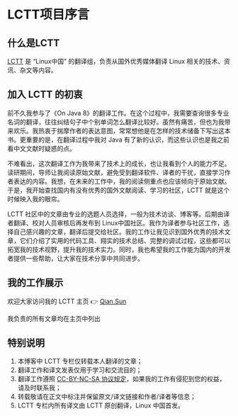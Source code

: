 # LCTT项目序言


## 什么是LCTT

[LCTT](https://linux.cn/lctt/) 是 “Linux中国” 的翻译组，负责从国外优秀媒体翻译 Linux 相关的技术、资讯、杂文等内容。

## 加入 LCTT 的初衷

前不久我参与了《On Java 8》的翻译工作。在这个过程中，我需要查询很多专业名词的翻译，往往纠结句子中个别单词怎么翻译比较好。虽然有痛苦，但也为我带来欢乐。我热衷于揣摩作者的表达意图，常常想他是在怎样的技术储备下写出这本书。更重要的是，在翻译过程中我对 Java 有了新的认识，而这些认识也是我之前看中文文献时疑惑的点。

不难看出，这次翻译工作为我带来了技术上的成长，也让我看到个人的能力不足。读研期间，导师让我阅读原始文献，避免受到翻译软件、译者的干扰，直接学习作者表达的内容。我想，在未来的工作中，我的阅读侧重点也应该倾向于原始文献。于是，我开始查找国内有没有优秀的国外文献阅读、学习的社区，LCTT 就是这个时候映入我的眼帘。

LCTT 社区中的文章由专业的选题人员选择，一般为技术访谈、博客等。后期由译者翻译、校对人员审核后再发布到 Linux中国社区。我作为译者参与社区工作，选择自己感兴趣的文章，翻译后提交给社区。我的工作让我见识到国外优秀的技术文章，它们介绍了实用的代码工具、翔实的技术总结、完整的调试过程，这些都可以拓宽我的技术视野，提升我的技术实力。同时，我也希望我的工作能为国内的开发者提供一些帮助，让大家在技术分享中共同进步。

## 我的工作展示

欢迎大家访问我的 LCTT 主页 👉 [Qian.Sun](https://linux.cn/lctt/DCOLIVERSUN)

我负责的所有文章均在主页中列出

## 特别说明

1. 本博客中 LCTT 专栏仅转载本人翻译的文章；
2. 翻译工作和译文发表仅用于学习和交流目的；
3. 翻译工作遵照 [CC-BY-NC-SA 协议规定](https://creativecommons.org/licenses/by-nc-sa/3.0/deed.zh)，如果我的工作有侵犯到您的权益，请及时联系我；
4. 转载敬请在正文中标注并保留原文/译文链接和作者/译者等信息；
5. LCTT 专栏内所有译文由 LCTT 原创翻译，Linux 中国首发。
